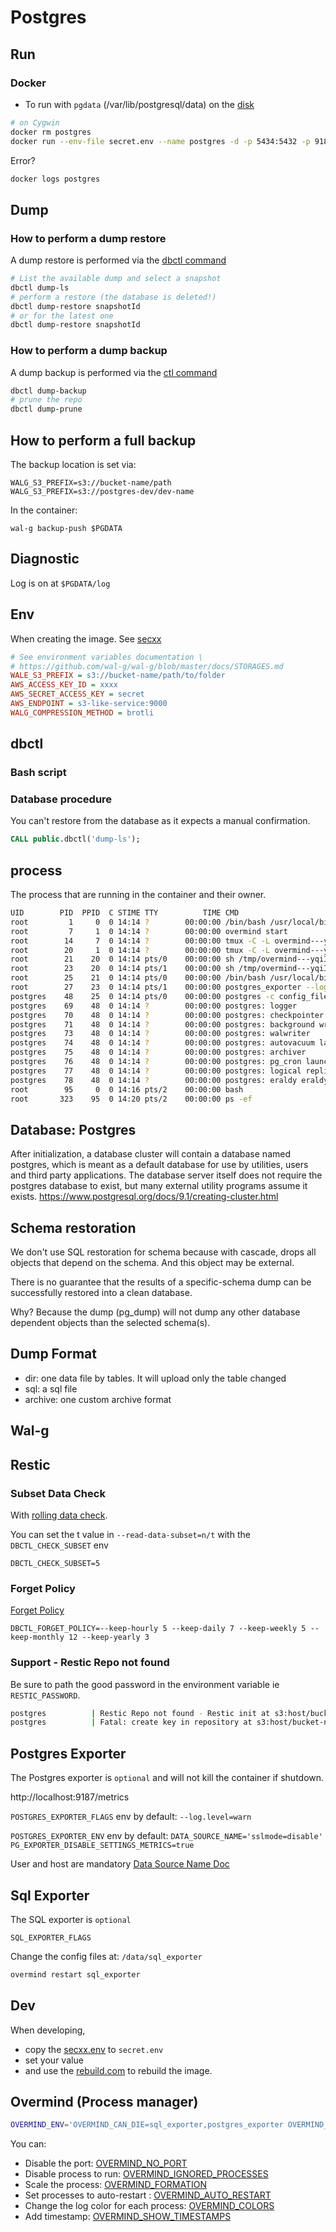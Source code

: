 # Postgres




## Run

### Docker

* To run with `pgdata` (/var/lib/postgresql/data) on the [disk](https://github.com/docker-library/docs/blob/master/postgres/README.md#where-to-store-data)

```bash
# on Cygwin
docker rm postgres
docker run --env-file secret.env --name postgres -d -p 5434:5432 -p 9187:9187 -v 'C:\temp\data':/data gerardnico/postgres:16.3-v1
```

Error?
```bash
docker logs postgres
```

## Dump

### How to perform a dump restore

A dump restore is performed via the [dbctl command](resources/dbctl/dbctl)

```bash
# List the available dump and select a snapshot
dbctl dump-ls
# perform a restore (the database is deleted!)
dbctl dump-restore snapshotId
# or for the latest one
dbctl dump-restore snapshotId
```

### How to perform a dump backup

A dump backup is performed via the [ctl command](resources/dbctl/dbctl)

```bash
dbctl dump-backup
# prune the repo
dbctl dump-prune
```

## How to perform a full backup

The backup location is set via:

```
WALG_S3_PREFIX=s3://bucket-name/path
WALG_S3_PREFIX=s3://postgres-dev/dev-name
```

In the container:
```
wal-g backup-push $PGDATA
```



## Diagnostic

Log is on at `$PGDATA/log`

## Env

When creating the image. See [secxx](secxx.env.dist)

```ini
# See environment variables documentation \
# https://github.com/wal-g/wal-g/blob/master/docs/STORAGES.md
WALE_S3_PREFIX = s3://bucket-name/path/to/folder
AWS_ACCESS_KEY_ID = xxxx
AWS_SECRET_ACCESS_KEY = secret
AWS_ENDPOINT = s3-like-service:9000
WALG_COMPRESSION_METHOD = brotli
```

## dbctl

### Bash script

### Database procedure

You can't restore from the database as it expects a manual confirmation.

```sql
CALL public.dbctl('dump-ls');
```

## process

The process that are running in the container and their owner.

```bash
UID        PID  PPID  C STIME TTY          TIME CMD
root         1     0  0 14:14 ?        00:00:00 /bin/bash /usr/local/bin/entrypoint.sh overmind start
root         7     1  0 14:14 ?        00:00:00 overmind start
root        14     7  0 14:14 ?        00:00:00 tmux -C -L overmind---yqiI2DgpEldIIe3MQsPrQ new -n postgres -s - -P -F %overmind-process #{pane_id} postgres #{pane_pi
root        20     1  0 14:14 ?        00:00:00 tmux -C -L overmind---yqiI2DgpEldIIe3MQsPrQ new -n postgres -s - -P -F %overmind-process #{pane_id} postgres #{pane_pi
root        21    20  0 14:14 pts/0    00:00:00 sh /tmp/overmind---yqiI2DgpEldIIe3MQsPrQ/postgres
root        23    20  0 14:14 pts/1    00:00:00 sh /tmp/overmind---yqiI2DgpEldIIe3MQsPrQ/postgres_exporter
root        25    21  0 14:14 pts/0    00:00:00 /bin/bash /usr/local/bin/postgres-entrypoint.sh postgres -c config_file=/etc/postgresql/postgresql.conf
root        27    23  0 14:14 pts/1    00:00:00 postgres_exporter --log.level=warn
postgres    48    25  0 14:14 pts/0    00:00:00 postgres -c config_file=/etc/postgresql/postgresql.conf
postgres    69    48  0 14:14 ?        00:00:00 postgres: logger
postgres    70    48  0 14:14 ?        00:00:00 postgres: checkpointer
postgres    71    48  0 14:14 ?        00:00:00 postgres: background writer
postgres    73    48  0 14:14 ?        00:00:00 postgres: walwriter
postgres    74    48  0 14:14 ?        00:00:00 postgres: autovacuum launcher
postgres    75    48  0 14:14 ?        00:00:00 postgres: archiver
postgres    76    48  0 14:14 ?        00:00:00 postgres: pg_cron launcher
postgres    77    48  0 14:14 ?        00:00:00 postgres: logical replication launcher
postgres    78    48  0 14:14 ?        00:00:00 postgres: eraldy eraldy 172.17.0.1(47582) idle
root        95     0  0 14:16 pts/2    00:00:00 bash
root       323    95  0 14:20 pts/2    00:00:00 ps -ef
```

## Database: Postgres

After initialization, a database cluster will contain a database named postgres,
which is meant as a default database for use by utilities, users and third party applications.
The database server itself does not require the postgres database to exist,
but many external utility programs assume it exists.
https://www.postgresql.org/docs/9.1/creating-cluster.html

## Schema restoration

We don't use SQL restoration for schema
because with cascade, drops all objects that depend on the schema.
And this object may be external.

There is no guarantee that the results of a specific-schema dump
can be successfully restored into a clean database.

Why? Because the dump (pg_dump) will not dump any other database dependent objects
than the selected schema(s).

## Dump Format

* dir: one data file by tables. It will upload only the table changed
* sql: a sql file
* archive: one custom archive format

## Wal-g

## Restic

### Subset Data Check

With [rolling data check](https://restic.readthedocs.io/en/v0.13.1/045_working_with_repos.html#checking-integrity-and-consistency).

You can set the t value in `--read-data-subset=n/t` with the `DBCTL_CHECK_SUBSET` env

```env
DBCTL_CHECK_SUBSET=5
```

### Forget Policy

[Forget Policy](https://restic.readthedocs.io/en/v0.13.1/060_forget.html?highlight=forget#removing-snapshots-according-to-a-policy)

```
DBCTL_FORGET_POLICY=--keep-hourly 5 --keep-daily 7 --keep-weekly 5 --keep-monthly 12 --keep-yearly 3
```

### Support - Restic Repo not found

Be sure to path the good password in the environment variable ie `RESTIC_PASSWORD`.

```bash
postgres          | Restic Repo not found - Restic init at s3:host/bucket-name
postgres          | Fatal: create key in repository at s3:host/bucket-name failed: repository master key and config already initialized
```
## Postgres Exporter

The Postgres exporter is `optional` and will not kill the container if shutdown.

http://localhost:9187/metrics

`POSTGRES_EXPORTER_FLAGS` env
by default: `--log.level=warn`

`POSTGRES_EXPORTER_ENV` env
by default: `DATA_SOURCE_NAME='sslmode=disable' PG_EXPORTER_DISABLE_SETTINGS_METRICS=true`

User and host are mandatory
[Data Source Name Doc](https://pkg.go.dev/github.com/lib/pq#hdr-Connection_String_Parameters)

## Sql Exporter

The SQL exporter is `optional`

`SQL_EXPORTER_FLAGS`

[](https://github.com/free/sql_exporter/blob/master/README.md#data-source-names)

Change the config files at: `/data/sql_exporter`

```bash
overmind restart sql_exporter
```


## Dev

When developing,

* copy the [secxx.env](secxx.env.dist) to `secret.env`
* set your value
* and use the [rebuild.com](build.cmd) to rebuild the image.

## Overmind (Process manager)

```bash
OVERMIND_ENV='OVERMIND_CAN_DIE=sql_exporter,postgres_exporter OVERMIND_SHOW_TIMESTAMPS=1'
```

You can:

* Disable the port: [OVERMIND_NO_PORT](https://github.com/DarthSim/overmind?tab=readme-ov-file#disabling-port)
* Disable process to
  run: [OVERMIND_IGNORED_PROCESSES](https://github.com/DarthSim/overmind?tab=readme-ov-file#not-running-the-specified-processes)
* Scale the
  process: [OVERMIND_FORMATION](https://github.com/DarthSim/overmind?tab=readme-ov-file#scaling-processes-formation)
* Set processes to
  auto-restart : [OVERMIND_AUTO_RESTART](https://github.com/DarthSim/overmind?tab=readme-ov-file#auto-restarting-processes)
* Change the log color for each
  process: [OVERMIND_COLORS](https://github.com/DarthSim/overmind?tab=readme-ov-file#specifying-the-colors)
* Add timestamp: [OVERMIND_SHOW_TIMESTAMPS](https://github.com/DarthSim/overmind?tab=readme-ov-file#show-timestamps)




